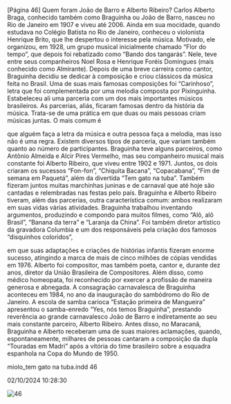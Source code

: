 [Página 46]
Quem foram João de Barro e Alberto Ribeiro?
Carlos Alberto Braga, conhecido também
como Braguinha ou João de Barro, nasceu
no Rio de Janeiro em 1907 e viveu até 2006.
Ainda em sua mocidade, quando estudava no Colégio Batista no Rio de Janeiro,
conheceu o violonista Henrique Brito, que
lhe despertou o interesse pela música. Motivado, ele organizou, em 1928, um grupo musical inicialmente chamado “Flor do tempo”,
que depois foi rebatizado como “Bando dos
tangarás”. Nele, teve entre seus companheiros Noel Rosa e Henrique Foréis Domingues
(mais conhecido como Almirante).
Depois de uma breve carreira como
cantor, Braguinha decidiu se dedicar à
composição e criou clássicos da música
feita no Brasil. Uma de suas mais famosas
composições foi “Carinhoso”, letra que foi
complementada por uma melodia composta por Pixinguinha. Estabeleceu ali uma parceria com um dos mais importantes músicos brasileiros.
As parcerias, aliás, ficaram famosas
dentro da história da música. Trata-se de
uma prática em que duas ou mais pessoas
criam músicas juntas. O mais comum é

que alguém faça a letra da música e outra
pessoa faça a melodia, mas isso não é uma
regra. Existem diversos tipos de parceria,
que variam também quanto ao número de
participantes.
Braguinha teve alguns parceiros, como
Antônio Almeida e Alcir Pires Vermelho,
mas seu companheiro musical mais constante foi Alberto Ribeiro, que viveu entre
1902 e 1971. Juntos, os dois criaram os sucessos “Fon-fon”, “Chiquita Bacana”, “Copacabana”, “Fim de semana em Paquetá”, além
da divertida “Tem gato na tuba”. Também
fizeram juntos muitas marchinhas juninas
e de carnaval que até hoje são cantadas e
relembradas nas festas pelo país.
Braguinha e Alberto Ribeiro tiveram,
além das parcerias, outra característica
comum: ambos realizaram em suas vidas
várias atividades. Braguinha trabalhou inventando argumentos, produzindo e compondo para muitos filmes, como “Alô, alô
Brasil”, “Banana da terra” e “Laranja da China”. Foi também diretor artístico da gravadora Columbia e um dos responsáveis pela
criação dos famosos “disquinhos coloridos”,

em que suas adaptações e criações de
histórias infantis fizeram enorme sucesso,
atingindo a marca de mais de cinco milhões
de cópias vendidas em 1976.
Alberto foi compositor, mas também
poeta, cantor e, durante dez anos, diretor
da União Brasileira de Compositores. Além
disso, como médico homeopata, foi reconhecido por exercer a profissão de maneira generosa e abnegada.
A consagração carnavalesca de Braguinha aconteceu em 1984, no ano da inauguração do sambódromo do Rio de Janeiro. A
escola de samba carioca “Estação primeira
de Mangueira” apresentou o samba-enredo
“Yes, nós temos Braguinha”, prestando reverência ao grande carnavalesco João de
Barro e indiretamente ao seu mais constante parceiro, Alberto Ribeiro.
Antes disso, no Maracanã, Braguinha e
Alberto receberam uma de suas maiores
aclamações, quando, espontaneamente,
milhares de pessoas cantaram a composição da dupla “Touradas em Madri” após a
vitória do time brasileiro sobre a esquadra
espanhola na Copa do Mundo de 1950.


miolo_tem gato na tuba.indd 46

02/10/2024 10:28:30

![46](./img/page_46-01.jpg)
